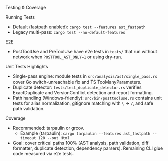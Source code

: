 Testing & Coverage

Running Tests
- Default (fastpath enabled): `cargo test --features ast_fastpath`
- Legacy multi-pass: `cargo test --no-default-features`

E2E
- PostToolUse and PreToolUse have e2e tests in `tests/` that run without network when `POSTTOOL_AST_ONLY=1` or using dry-run.

Unit Tests Highlights
- Single-pass engine: module tests in `src/analysis/ast/single_pass.rs` cover Go switch-unreachable fix and TS TooManyParameters.
- Duplicate detector: `tests/test_duplicate_detector.rs` verifies ExactDuplicate and VersionConflict detection and report formatting.
- Path handling (Windows-friendly): `src/bin/posttooluse.rs` contains unit tests for alias normalization, gitignore matching with `\` → `/`, and safe path validation.

Coverage
- Recommended: tarpaulin or grcov.
  - Example (tarpaulin): `cargo tarpaulin --features ast_fastpath --timeout 120 --out Html`
- Goal: cover critical paths 100% (AST analysis, path validation, diff formatter, duplicate detection, dependency parsers). Remaining CLI glue code measured via e2e tests.

